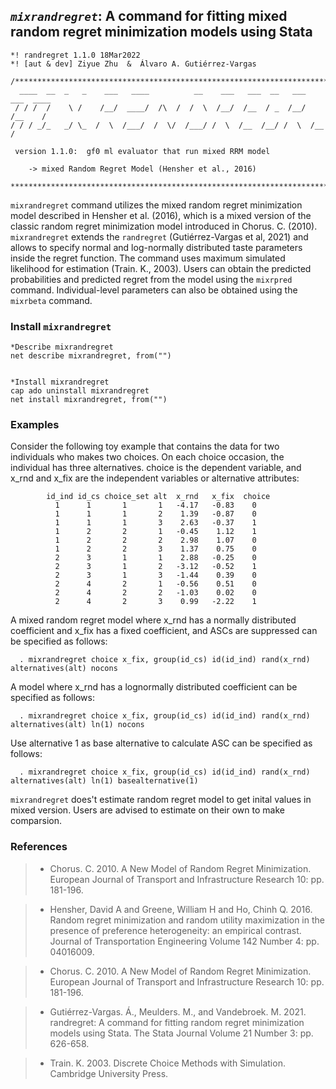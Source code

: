 ## *```mixrandregret```*: A command for fitting mixed random regret minimization models using Stata 

```
*! randregret 1.1.0 18Mar2022
*! [aut & dev] Ziyue Zhu  &  Álvaro A. Gutiérrez-Vargas

/*********************************************************************************
  ____  __  _   _    ___   ____          __    ___   ___  __   ___   ___  ____  
 / / /  /    \ /    /__/  ____/  /\  /  /  \  /__/  /__  / _  /__/  /__    /  
/ / / _/_   _/ \_  /  \  /___/  /  \/  /___/ /  \  /__  /__/ /  \  /__    /   
 
 version 1.1.0:  gf0 ml evaluator that run mixed RRM model
		
	-> mixed Random Regret Model (Hensher et al., 2016)
	
*********************************************************************************/
```

```mixrandregret``` command utilizes the mixed random regret minimization model described in Hensher et al. (2016), which is a mixed version of the classic random regret minimization model introduced in Chorus. C. (2010). ```mixrandregret``` extends the ```randregret```  (Gutiérrez-Vargas et al, 2021) and allows to specify normal and log-normally distributed taste parameters inside the regret function. The command uses maximum simulated likelihood for estimation (Train. K., 2003). Users can obtain the predicted probabilities and predicted regret from the model using the ```mixrpred``` command. Individual-level parameters can also be obtained using the ```mixrbeta``` command.


### Install ```mixrandregret``` 

``` 
*Describe mixrandregret
net describe mixrandregret, from("")


*Install mixrandregret
cap ado uninstall mixrandregret
net install mixrandregret, from("")
```


### Examples 

Consider the following toy example that contains the data for two individuals who makes two choices. On each choice occasion, the individual has three alternatives. choice is the dependent variable, and x_rnd and x_fix are the independent variables or alternative attributes:

```
        id_ind id_cs choice_set alt  x_rnd   x_fix  choice
          1      1       1       1   -4.17   -0.83    0
          1      1       1       2    1.39   -0.87    0
          1      1       1       3    2.63   -0.37    1
          1      2       2       1   -0.45    1.12    1
          1      2       2       2    2.98    1.07    0
          1      2       2       3    1.37    0.75    0
          2      3       1       1    2.88   -0.25    0
          2      3       1       2   -3.12   -0.52    1
          2      3       1       3   -1.44    0.39    0
          2      4       2       1   -0.56    0.51    0
          2      4       2       2   -1.03    0.02    0
          2      4       2       3    0.99   -2.22    1
 ```     

A mixed random regret model where x_rnd has a normally distributed coefficient and x_fix has a fixed coefficient, and ASCs are suppressed can be specified as follows:
```
  . mixrandregret choice x_fix, group(id_cs) id(id_ind) rand(x_rnd) alternatives(alt) nocons
```
A model where x_rnd has a lognormally distributed coefficient can be specified as follows:
```
  . mixrandregret choice x_fix, group(id_cs) id(id_ind) rand(x_rnd) alternatives(alt) ln(1) nocons
```
Use alternative 1 as base alternative to calculate ASC can be specified as follows:
```
  . mixrandregret choice x_fix, group(id_cs) id(id_ind) rand(x_rnd) alternatives(alt) ln(1) basealternative(1)
```

```mixrandregret``` does't estimate random regret model to get inital values in mixed version. Users are advised to estimate on their own to make comparsion.


### References 

> * Chorus. C. 2010.  A New Model of Random Regret Minimization.  European Journal of Transport and Infrastructure Research 10: pp. 181-196.

> * Hensher, David A and Greene, William H and Ho, Chinh Q. 2016.  Random regret minimization and random utility maximization in the presence of preference heterogeneity: an empirical contrast.  Journal of Transportation Engineering Volume 142 Number 4: pp. 04016009.

> * Chorus. C. 2010.  A New Model of Random Regret Minimization.  European Journal of Transport and Infrastructure Research 10: pp. 181-196.

> * Gutiérrez-Vargas. Á., Meulders. M., and Vandebroek. M. 2021.  randregret: A command for fitting random regret minimization models using Stata.
        The Stata Journal Volume 21 Number 3: pp. 626-658.

> * Train. K. 2003.  Discrete Choice Methods with Simulation.  Cambridge University Press.

